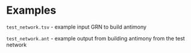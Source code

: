 # Examples

`test_network.tsv` - example input GRN to build antimony

`test_network.ant` - example output from building antimony from the test network

